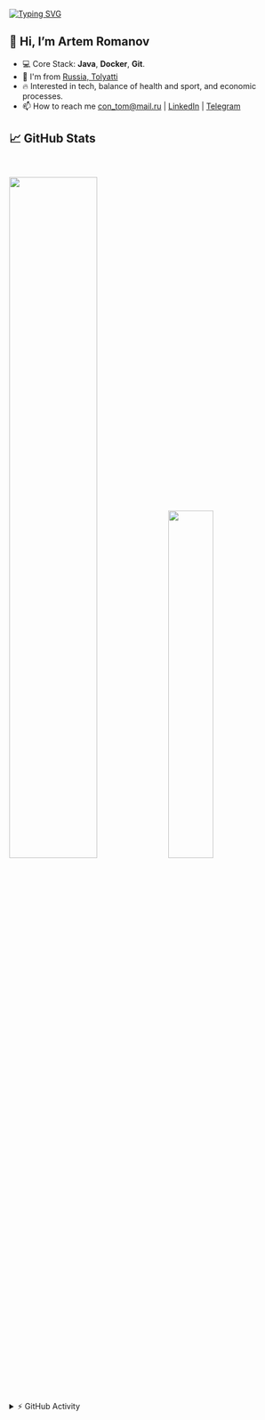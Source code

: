[![Typing SVG](https://readme-typing-svg.herokuapp.com/?lines=Welcome+To+Artem+GitHub+Profile!&color=7EEAF4)](https://git.io/typing-svg)

## 👋 Hi, I’m Artem Romanov
- 💻 Core Stack: **Java**, **Docker**, **Git**.
- 📍 I'm from <a href="https://www.google.com/maps/place/Toliatty/@53.5228318,49.2872736,14z/data=!3m1!4b1" target="_blank">Russia, Tolyatti</a> 
- 🔥 Interested in tech, balance of health and sport, and economic processes.
- 📫 How to reach me con_tom@mail.ru | [LinkedIn](https://www.linkedin.com/mwlite//in/артем-романов-862656238) | [Telegram](https://t.me/artxx_rom)

## 📈 GitHub Stats

<br>
<p>
  <img width="56%" src="https://github-readme-stats.vercel.app/api?username=Mart1z1&count_private=true&show_icons=true&theme=radical&hide_border=true&hide_title=true" />
  <img width="40%" src="https://github-readme-stats.vercel.app/api/top-langs/?username=Mart1z1&layout=compact&langs_count=10&hide_border=true&theme=radical&hide=sass,makefile,shell,mustache" />
</p>

<details>
  <summary> ⚡ GitHub Activity</summary>
  <a href="https://github.com/ashutosh00710/github-readme-activity-graph"><img alt="Artem Activity Graph" src="https://denvercoder1-activity-graph.herokuapp.com/graph/?username=Mart1z1i&bg_color=151222&color=F8D866&line=7EEAF4&point=FFFFFF&hide_border=true" /></a>
</details>
